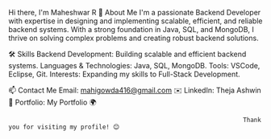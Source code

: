 Hi there, I'm Maheshwar R 👋
About Me
I'm a passionate Backend Developer with expertise in designing and implementing scalable, efficient, and reliable backend systems. With a strong foundation in Java, SQL, and MongoDB, I thrive on solving complex problems and creating robust backend solutions.

🛠️ Skills
Backend Development: Building scalable and efficient backend systems.
Languages & Technologies: Java, SQL, MongoDB.
Tools: VSCode, Eclipse, Git.
Interests: Expanding my skills to Full-Stack Development.

📫 Contact Me
Email: mahigowda416@gmail.com ✉️
LinkedIn: Theja Ashwin 🔗
Portfolio: My Portfolio 🌍


                                                                     Thank you for visiting my profile! 😊
